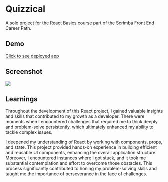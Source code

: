 # Quizzical

A solo project for the React Basics course part of the Scrimba Front End Career Path.

## Demo

<a href='https://marvelous-marshmallow-28bc55.netlify.app/' target='_blank' >Click to see deployed app
</a>

## Screenshot

![](demo/demo.gif)

## Learnings

Throughout the development of this React project, I gained valuable insights and skills that contributed to my growth as a developer. There were moments when I encountered challenges that required me to think deeply and problem-solve persistently, which ultimately enhanced my ability to tackle complex issues.

I deepened my understanding of React by working with components, props, and state. This project provided hands-on experience in building efficient and reusable UI components, enhancing the overall application structure. Moreover, I encountered instances where I got stuck, and it took me substantial contemplation and effort to overcome those obstacles. This process significantly contributed to honing my problem-solving skills and taught me the importance of perseverance in the face of challenges.
